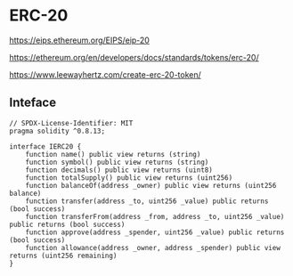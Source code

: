 # ERC-20

https://eips.ethereum.org/EIPS/eip-20

https://ethereum.org/en/developers/docs/standards/tokens/erc-20/

https://www.leewayhertz.com/create-erc-20-token/

## Inteface

```
// SPDX-License-Identifier: MIT
pragma solidity ^0.8.13;

interface IERC20 {
    function name() public view returns (string)
    function symbol() public view returns (string)
    function decimals() public view returns (uint8)
    function totalSupply() public view returns (uint256)
    function balanceOf(address _owner) public view returns (uint256 balance)
    function transfer(address _to, uint256 _value) public returns (bool success)
    function transferFrom(address _from, address _to, uint256 _value) public returns (bool success)
    function approve(address _spender, uint256 _value) public returns (bool success)
    function allowance(address _owner, address _spender) public view returns (uint256 remaining)
}
```
